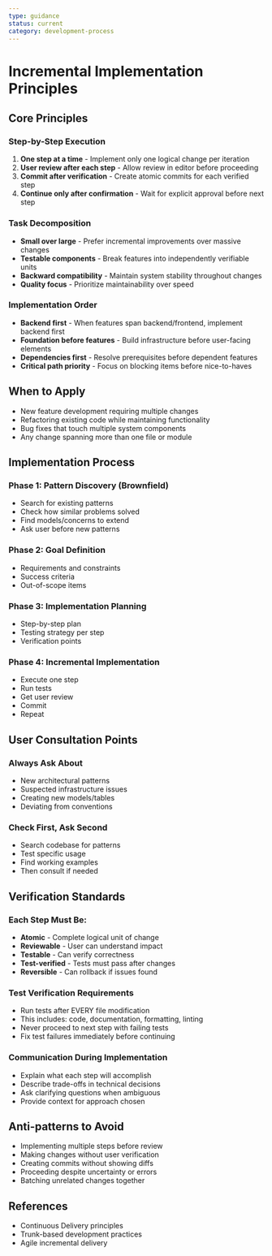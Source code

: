 ```yaml
---
type: guidance
status: current
category: development-process
---
```


# Incremental Implementation Principles

## Core Principles

### Step-by-Step Execution
1. **One step at a time** - Implement only one logical change per iteration
2. **User review after each step** - Allow review in editor before proceeding
3. **Commit after verification** - Create atomic commits for each verified step
4. **Continue only after confirmation** - Wait for explicit approval before next step

### Task Decomposition
- **Small over large** - Prefer incremental improvements over massive changes
- **Testable components** - Break features into independently verifiable units
- **Backward compatibility** - Maintain system stability throughout changes
- **Quality focus** - Prioritize maintainability over speed

### Implementation Order
- **Backend first** - When features span backend/frontend, implement backend first
- **Foundation before features** - Build infrastructure before user-facing elements
- **Dependencies first** - Resolve prerequisites before dependent features
- **Critical path priority** - Focus on blocking items before nice-to-haves

## When to Apply
- New feature development requiring multiple changes
- Refactoring existing code while maintaining functionality
- Bug fixes that touch multiple system components
- Any change spanning more than one file or module

## Implementation Process

### Phase 1: Pattern Discovery (Brownfield)
- Search for existing patterns
- Check how similar problems solved
- Find models/concerns to extend
- Ask user before new patterns

### Phase 2: Goal Definition
- Requirements and constraints
- Success criteria
- Out-of-scope items

### Phase 3: Implementation Planning
- Step-by-step plan
- Testing strategy per step
- Verification points

### Phase 4: Incremental Implementation
- Execute one step
- Run tests
- Get user review
- Commit
- Repeat

## User Consultation Points

### Always Ask About
- New architectural patterns
- Suspected infrastructure issues
- Creating new models/tables
- Deviating from conventions

### Check First, Ask Second
- Search codebase for patterns
- Test specific usage
- Find working examples
- Then consult if needed

## Verification Standards

### Each Step Must Be:
- **Atomic** - Complete logical unit of change
- **Reviewable** - User can understand impact
- **Testable** - Can verify correctness
- **Test-verified** - Tests must pass after changes
- **Reversible** - Can rollback if issues found

### Test Verification Requirements
- Run tests after EVERY file modification
- This includes: code, documentation, formatting, linting
- Never proceed to next step with failing tests
- Fix test failures immediately before continuing

### Communication During Implementation
- Explain what each step will accomplish
- Describe trade-offs in technical decisions
- Ask clarifying questions when ambiguous
- Provide context for approach chosen

## Anti-patterns to Avoid
- Implementing multiple steps before review
- Making changes without user verification
- Creating commits without showing diffs
- Proceeding despite uncertainty or errors
- Batching unrelated changes together

## References
- Continuous Delivery principles
- Trunk-based development practices
- Agile incremental delivery